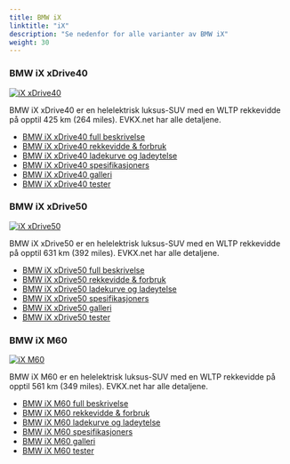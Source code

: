 ```yaml
---
title: BMW iX
linktitle: "iX"
description: "Se nedenfor for alle varianter av BMW iX"
weight: 30
---
```

### BMW iX xDrive40

<a href="ix_xdrive40/"><img src="https://media.evkx.net/multimedia/models/bmw/ix/ix_xdrive40/main_1_st.jpg" class="img-fluid" alt="iX xDrive40" ></a>

BMW iX xDrive40 er en helelektrisk luksus-SUV med en WLTP rekkevidde på opptil 425 km (264 miles). EVKX.net har alle detaljene. 

- [BMW iX xDrive40 full beskrivelse](ix_xdrive40/)
- [BMW iX xDrive40 rekkevidde & forbruk](ix_xdrive40/rangeandconsumption/)
- [BMW iX xDrive40 ladekurve og ladeytelse](ix_xdrive40/chargingcurve/)
- [BMW iX xDrive40 spesifikasjoners](ix_xdrive40/specifications/)
- [BMW iX xDrive40 galleri](ix_xdrive40/gallery/)
- [BMW iX xDrive40 tester](ix_xdrive40/reviews/)

### BMW iX xDrive50

<a href="ix_xdrive50/"><img src="https://media.evkx.net/multimedia/models/bmw/ix/ix_xdrive50/main_1_st.jpg" class="img-fluid" alt="iX xDrive50" ></a>

BMW iX xDrive50 er en helelektrisk luksus-SUV med en WLTP rekkevidde på opptil 631 km (392 miles). EVKX.net har alle detaljene. 

- [BMW iX xDrive50 full beskrivelse](ix_xdrive50/)
- [BMW iX xDrive50 rekkevidde & forbruk](ix_xdrive50/rangeandconsumption/)
- [BMW iX xDrive50 ladekurve og ladeytelse](ix_xdrive50/chargingcurve/)
- [BMW iX xDrive50 spesifikasjoners](ix_xdrive50/specifications/)
- [BMW iX xDrive50 galleri](ix_xdrive50/gallery/)
- [BMW iX xDrive50 tester](ix_xdrive50/reviews/)

### BMW iX M60

<a href="ix_m60/"><img src="https://media.evkx.net/multimedia/models/bmw/ix/ix_m60/main_1_st.jpg" class="img-fluid" alt="iX M60" ></a>

BMW iX M60 er en helelektrisk luksus-SUV med en WLTP rekkevidde på opptil 561 km (349 miles). EVKX.net har alle detaljene. 

- [BMW iX M60 full beskrivelse](ix_m60/)
- [BMW iX M60 rekkevidde & forbruk](ix_m60/rangeandconsumption/)
- [BMW iX M60 ladekurve og ladeytelse](ix_m60/chargingcurve/)
- [BMW iX M60 spesifikasjoners](ix_m60/specifications/)
- [BMW iX M60 galleri](ix_m60/gallery/)
- [BMW iX M60 tester](ix_m60/reviews/)

